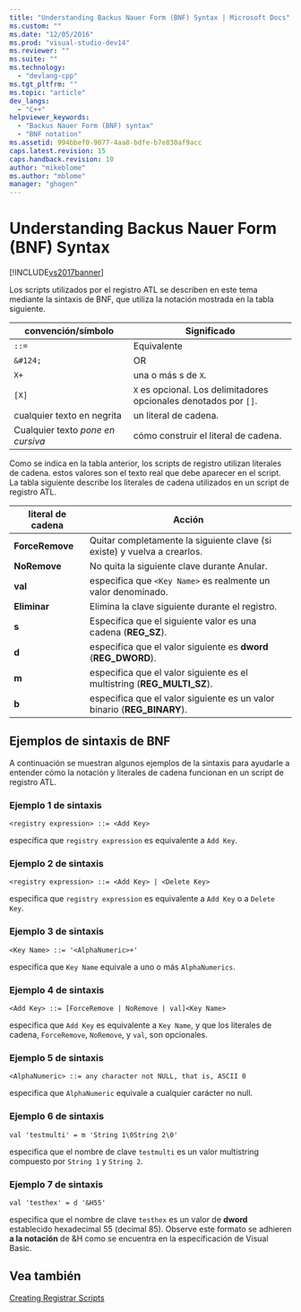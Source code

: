 ```yaml
---
title: "Understanding Backus Nauer Form (BNF) Syntax | Microsoft Docs"
ms.custom: ""
ms.date: "12/05/2016"
ms.prod: "visual-studio-dev14"
ms.reviewer: ""
ms.suite: ""
ms.technology: 
  - "devlang-cpp"
ms.tgt_pltfrm: ""
ms.topic: "article"
dev_langs: 
  - "C++"
helpviewer_keywords: 
  - "Backus Nauer Form (BNF) syntax"
  - "BNF notation"
ms.assetid: 994bbef0-9077-4aa8-bdfe-b7e830af9acc
caps.latest.revision: 15
caps.handback.revision: 10
author: "mikeblome"
ms.author: "mblome"
manager: "ghogen"
---
```

# Understanding Backus Nauer Form (BNF) Syntax
[!INCLUDE[vs2017banner](../assembler/inline/includes/vs2017banner.md)]

Los scripts utilizados por el registro ATL se describen en este tema mediante la sintaxis de BNF, que utiliza la notación mostrada en la tabla siguiente.  
  
|convención\/símbolo|Significado|  
|-------------------------|-----------------|  
|`::=`|Equivalente|  
|`&#124;`|OR|  
|`X+`|una o más s de `X`.|  
|`[X]`|`X` es opcional.  Los delimitadores opcionales denotados por `[]`.|  
|cualquier texto en negrita|un literal de cadena.|  
|Cualquier texto *pone en cursiva*|cómo construir el literal de cadena.|  
  
 Como se indica en la tabla anterior, los scripts de registro utilizan literales de cadena.  estos valores son el texto real que debe aparecer en el script.  La tabla siguiente describe los literales de cadena utilizados en un script de registro ATL.  
  
|literal de cadena|Acción|  
|-----------------------|------------|  
|**ForceRemove**|Quitar completamente la siguiente clave \(si existe\) y vuelva a crearlos.|  
|**NoRemove**|No quita la siguiente clave durante Anular.|  
|**val**|especifica que `<Key Name>` es realmente un valor denominado.|  
|**Eliminar**|Elimina la clave siguiente durante el registro.|  
|**s**|Especifica que el siguiente valor es una cadena \(**REG\_SZ**\).|  
|**d**|especifica que el valor siguiente es **dword** \(**REG\_DWORD**\).|  
|**m**|especifica que el valor siguiente es el multistring \(**REG\_MULTI\_SZ**\).|  
|**b**|especifica que el valor siguiente es un valor binario \(**REG\_BINARY**\).|  
  
## Ejemplos de sintaxis de BNF  
 A continuación se muestran algunos ejemplos de la sintaxis para ayudarle a entender cómo la notación y literales de cadena funcionan en un script de registro ATL.  
  
### Ejemplo 1 de sintaxis  
  
```  
<registry expression> ::= <Add Key>  
```  
  
 especifica que `registry expression` es equivalente a `Add Key`.  
  
### Ejemplo 2 de sintaxis  
  
```  
<registry expression> ::= <Add Key> | <Delete Key>  
```  
  
 especifica que `registry expression` es equivalente a `Add Key` o a `Delete Key`.  
  
### Ejemplo 3 de sintaxis  
  
```  
<Key Name> ::= '<AlphaNumeric>+'  
```  
  
 especifica que `Key Name` equivale a uno o más `AlphaNumerics`.  
  
### Ejemplo 4 de sintaxis  
  
```  
<Add Key> ::= [ForceRemove | NoRemove | val]<Key Name>  
```  
  
 especifica que `Add Key` es equivalente a `Key Name`, y que los literales de cadena, `ForceRemove`, `NoRemove`, y `val`, son opcionales.  
  
### Ejemplo 5 de sintaxis  
  
```  
<AlphaNumeric> ::= any character not NULL, that is, ASCII 0  
```  
  
 especifica que `AlphaNumeric` equivale a cualquier carácter no null.  
  
### Ejemplo 6 de sintaxis  
  
```  
val 'testmulti' = m 'String 1\0String 2\0'  
```  
  
 especifica que el nombre de clave `testmulti` es un valor multistring compuesto por `String 1` y `String 2`.  
  
### Ejemplo 7 de sintaxis  
  
```  
val 'testhex' = d '&H55'  
```  
  
 especifica que el nombre de clave `testhex` es un valor de **dword** establecido hexadecimal 55 \(decimal 85\).  Observe este formato se adhieren **a la notación** de &H como se encuentra en la especificación de Visual Basic.  
  
## Vea también  
 [Creating Registrar Scripts](../atl/creating-registrar-scripts.md)